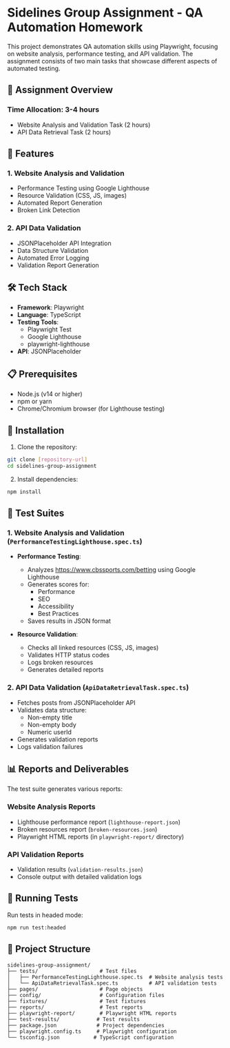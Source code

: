 # Sidelines Group Assignment - QA Automation Homework

This project demonstrates QA automation skills using Playwright, focusing on website analysis, performance testing, and API validation. The assignment consists of two main tasks that showcase different aspects of automated testing.

## 🎯 Assignment Overview

### Time Allocation: 3-4 hours
- Website Analysis and Validation Task (2 hours)
- API Data Retrieval Task (2 hours)

## 🚀 Features

### 1. Website Analysis and Validation
- Performance Testing using Google Lighthouse
- Resource Validation (CSS, JS, images)
- Automated Report Generation
- Broken Link Detection

### 2. API Data Validation
- JSONPlaceholder API Integration
- Data Structure Validation
- Automated Error Logging
- Validation Report Generation

## 🛠️ Tech Stack

- **Framework**: Playwright
- **Language**: TypeScript
- **Testing Tools**: 
  - Playwright Test
  - Google Lighthouse
  - playwright-lighthouse
- **API**: JSONPlaceholder

## 📋 Prerequisites

- Node.js (v14 or higher)
- npm or yarn
- Chrome/Chromium browser (for Lighthouse testing)

## 🔧 Installation

1. Clone the repository:
```bash
git clone [repository-url]
cd sidelines-group-assignment
```

2. Install dependencies:
```bash
npm install
```

## 🧪 Test Suites

### 1. Website Analysis and Validation (`PerformanceTestingLighthouse.spec.ts`)
- **Performance Testing**:
  - Analyzes https://www.cbssports.com/betting using Google Lighthouse
  - Generates scores for:
    - Performance
    - SEO
    - Accessibility
    - Best Practices
  - Saves results in JSON format

- **Resource Validation**:
  - Checks all linked resources (CSS, JS, images)
  - Validates HTTP status codes
  - Logs broken resources
  - Generates detailed reports

### 2. API Data Validation (`ApiDataRetrievalTask.spec.ts`)
- Fetches posts from JSONPlaceholder API
- Validates data structure:
  - Non-empty title
  - Non-empty body
  - Numeric userId
- Generates validation reports
- Logs validation failures

## 📊 Reports and Deliverables

The test suite generates various reports:

### Website Analysis Reports
- Lighthouse performance report (`lighthouse-report.json`)
- Broken resources report (`broken-resources.json`)
- Playwright HTML reports (in `playwright-report/` directory)

### API Validation Reports
- Validation results (`validation-results.json`)
- Console output with detailed validation logs

## 🚀 Running Tests

Run tests in headed mode:
```bash
npm run test:headed
```

## 📁 Project Structure

```
sidelines-group-assignment/
├── tests/                    # Test files
│   ├── PerformanceTestingLighthouse.spec.ts  # Website analysis tests
│   └── ApiDataRetrievalTask.spec.ts          # API validation tests
├── pages/                    # Page objects
├── config/                   # Configuration files
├── fixtures/                 # Test fixtures
├── reports/                  # Test reports
├── playwright-report/        # Playwright HTML reports
├── test-results/            # Test results
├── package.json             # Project dependencies
├── playwright.config.ts     # Playwright configuration
└── tsconfig.json           # TypeScript configuration
```
